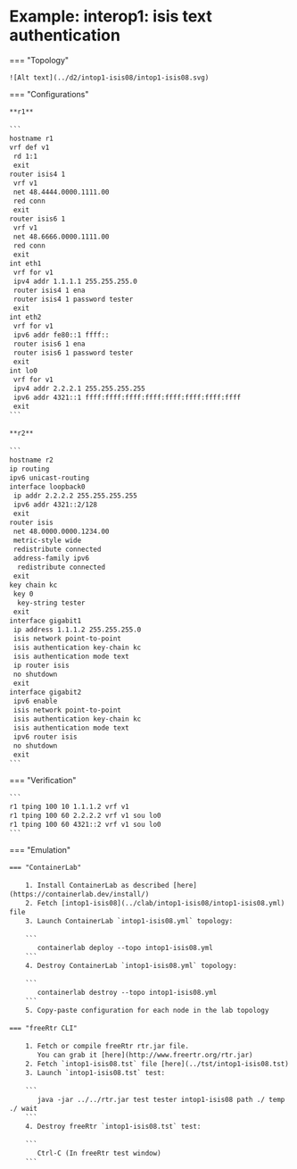 # Example: interop1: isis text authentication

=== "Topology"

    ![Alt text](../d2/intop1-isis08/intop1-isis08.svg)

=== "Configurations"

    **r1**

    ```
    hostname r1
    vrf def v1
     rd 1:1
     exit
    router isis4 1
     vrf v1
     net 48.4444.0000.1111.00
     red conn
     exit
    router isis6 1
     vrf v1
     net 48.6666.0000.1111.00
     red conn
     exit
    int eth1
     vrf for v1
     ipv4 addr 1.1.1.1 255.255.255.0
     router isis4 1 ena
     router isis4 1 password tester
     exit
    int eth2
     vrf for v1
     ipv6 addr fe80::1 ffff::
     router isis6 1 ena
     router isis6 1 password tester
     exit
    int lo0
     vrf for v1
     ipv4 addr 2.2.2.1 255.255.255.255
     ipv6 addr 4321::1 ffff:ffff:ffff:ffff:ffff:ffff:ffff:ffff
     exit
    ```

    **r2**

    ```
    hostname r2
    ip routing
    ipv6 unicast-routing
    interface loopback0
     ip addr 2.2.2.2 255.255.255.255
     ipv6 addr 4321::2/128
     exit
    router isis
     net 48.0000.0000.1234.00
     metric-style wide
     redistribute connected
     address-family ipv6
      redistribute connected
     exit
    key chain kc
     key 0
      key-string tester
     exit
    interface gigabit1
     ip address 1.1.1.2 255.255.255.0
     isis network point-to-point
     isis authentication key-chain kc
     isis authentication mode text
     ip router isis
     no shutdown
     exit
    interface gigabit2
     ipv6 enable
     isis network point-to-point
     isis authentication key-chain kc
     isis authentication mode text
     ipv6 router isis
     no shutdown
     exit
    ```

=== "Verification"

    ```
    r1 tping 100 10 1.1.1.2 vrf v1
    r1 tping 100 60 2.2.2.2 vrf v1 sou lo0
    r1 tping 100 60 4321::2 vrf v1 sou lo0
    ```

=== "Emulation"

    === "ContainerLab"

        1. Install ContainerLab as described [here](https://containerlab.dev/install/)  
        2. Fetch [intop1-isis08](../clab/intop1-isis08/intop1-isis08.yml) file  
        3. Launch ContainerLab `intop1-isis08.yml` topology:  

        ```
           containerlab deploy --topo intop1-isis08.yml  
        ```
        4. Destroy ContainerLab `intop1-isis08.yml` topology:  

        ```
           containerlab destroy --topo intop1-isis08.yml  
        ```
        5. Copy-paste configuration for each node in the lab topology

    === "freeRtr CLI"

        1. Fetch or compile freeRtr rtr.jar file.  
           You can grab it [here](http://www.freertr.org/rtr.jar)  
        2. Fetch `intop1-isis08.tst` file [here](../tst/intop1-isis08.tst)  
        3. Launch `intop1-isis08.tst` test:  

        ```
           java -jar ../../rtr.jar test tester intop1-isis08 path ./ temp ./ wait
        ```
        4. Destroy freeRtr `intop1-isis08.tst` test:  

        ```
           Ctrl-C (In freeRtr test window)
        ```

